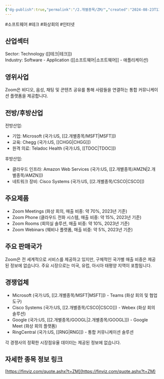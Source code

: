 ```yaml
---
{"dg-publish":true,"permalink":"/2.개별종목/ZM/","created":"2024-08-23T12:05:29.496+09:00","updated":"2025-07-29T21:37:05.436+09:00"}
---
```


#소프트웨어 #테크 #화상회의 #인터넷



## 산업섹터

Sector: Technology ([[테크\|테크]])  
Industry: Software - Application ([[소프트웨어\|소프트웨어]] - 애플리케이션)

## 영위사업

Zoom은 비디오, 음성, 채팅 및 콘텐츠 공유를 통해 사람들을 연결하는 통합 커뮤니케이션 플랫폼을 제공합니다.

## 전방/후방산업

전방산업:

- 기업: Microsoft (국가:US, [[2.개별종목/MSFT\|MSFT]])
- 교육: Chegg (국가:US, [[CHGG\|CHGG]])
- 원격 의료: Teladoc Health (국가:US, [[TDOC\|TDOC]])

후방산업:

- 클라우드 인프라: Amazon Web Services (국가:US, [[2.개별종목/AMZN\|2.개별종목/AMZN]])
- 네트워크 장비: Cisco Systems (국가:US, [[2.개별종목/CSCO\|CSCO]])

## 주요제품

- Zoom Meetings (화상 회의, 매출 비중: 약 70%, 2023년 기준)
- Zoom Phone (클라우드 전화 시스템, 매출 비중: 약 15%, 2023년 기준)
- Zoom Rooms (회의실 솔루션, 매출 비중: 약 10%, 2023년 기준)
- Zoom Webinars (웨비나 플랫폼, 매출 비중: 약 5%, 2023년 기준)

## 주요 판매국가

Zoom은 전 세계적으로 서비스를 제공하고 있지만, 구체적인 국가별 매출 비중은 제공된 정보에 없습니다. 주요 시장으로는 미국, 유럽, 아시아 태평양 지역이 포함됩니다.

## 경쟁업체

- Microsoft (국가:US, [[2.개별종목/MSFT\|MSFT]]) - Teams (화상 회의 및 협업 도구)
- Cisco Systems (국가:US, [[2.개별종목/CSCO\|CSCO]]) - Webex (화상 회의 솔루션)
- Google (국가:US, [[2.개별종목/GOOGL\|2.개별종목/GOOGL]]) - Google Meet (화상 회의 플랫폼)
- RingCentral (국가:US, [[RNG\|RNG]]) - 통합 커뮤니케이션 솔루션

각 경쟁사의 정확한 시장점유율 데이터는 제공된 정보에 없습니다.

## 자세한 종목 정보 링크

[https://finviz.com/quote.ashx?t=ZM](https://finviz.com/quote.ashx?t=ZM)